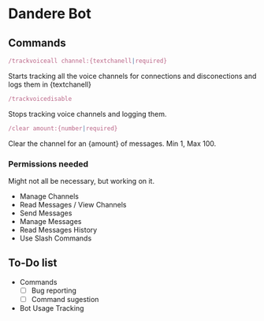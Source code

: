 # Dandere Bot

## Commands

```javascript
/trackvoiceall channel:{textchanell|required}
```

Starts tracking all the voice channels for connections and disconections and logs them in {textchanell}

```javascript
/trackvoicedisable
```

Stops tracking voice channels and logging them.

```javascript
/clear amount:{number|required}
```

Clear the channel for an {amount} of messages. Min 1, Max 100.

### Permissions needed

Might not all be necessary, but working on it.

- Manage Channels
- Read Messages / View Channels
- Send Messages
- Manage Messages
- Read Messages History
- Use Slash Commands

## To-Do list

- Commands
  - [ ] Bug reporting
  - [ ] Command sugestion
- Bot Usage Tracking

